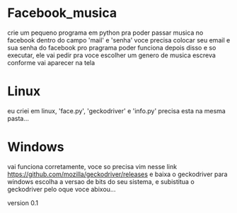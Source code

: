 # Facebook_musica

crie um pequeno programa em python pra poder passar musica no facebook
dentro do campo 'mail' e 'senha' voce precisa colocar seu email e sua senha do facebook pro pragrama poder funciona
depois disso e so executar, ele vai pedir pra voce escolher um genero de musica escreva conforme vai aparecer na tela

# Linux
eu criei em linux, 'face.py', 'geckodriver' e 'info.py' precisa 
esta na mesma pasta...
# Windows
vai funciona corretamente, voce so precisa vim nesse link https://github.com/mozilla/geckodriver/releases e baixa o geckodriver
para windows escolha a versao de bits do seu sistema, e subistitua o geckodriver pelo oque voce abixou...

version 0.1
